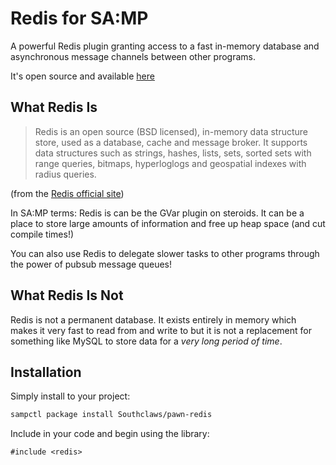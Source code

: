 # Redis for SA:MP

A powerful Redis plugin granting access to a fast in-memory database and
asynchronous message channels between other programs.

It's open source and available [here](https://github.com/Southclaws/pawn-redis)

## What Redis Is

> Redis is an open source (BSD licensed), in-memory data structure store, used
> as a database, cache and message broker. It supports data structures such as
> strings, hashes, lists, sets, sorted sets with range queries, bitmaps,
> hyperloglogs and geospatial indexes with radius queries.

(from the [Redis official site](https://redis.io))

In SA:MP terms: Redis is can be the GVar plugin on steroids. It can be a place
to store large amounts of information and free up heap space (and cut compile
times!)

You can also use Redis to delegate slower tasks to other programs through the
power of pubsub message queues!

## What Redis Is Not

Redis is not a permanent database. It exists entirely in memory which makes it
very fast to read from and write to but it is not a replacement for something
like MySQL to store data for a _very long period of time_.

## Installation

Simply install to your project:

```bash
sampctl package install Southclaws/pawn-redis
```

Include in your code and begin using the library:

```pawn
#include <redis>
```
